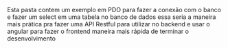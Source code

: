 Esta pasta contem um exemplo em PDO para fazer a conexão com o banco e fazer um select em uma tabela no banco de dados essa seria a maneira mais prática pra fazer uma API Restful para utilizar no backend e usar o angular para fazer o frontend maneira mais rápida de terminar o desenvolvimento
